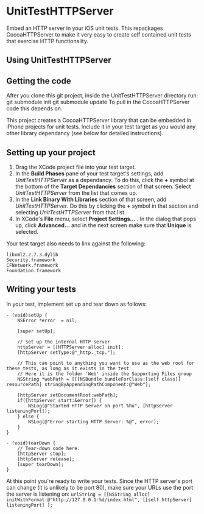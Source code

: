 UnitTestHTTPServer
==================
Embed an HTTP server in your iOS unit tests. This repackages CocoaHTTPServer to make it very easy to create self contained unit tests that exercise HTTP functionality.

Using UnitTestHTTPServer
-----------------------



Getting the code
----------------
After you clone this git project, inside the UnitTestHTTPServer directory run:
	git submodule init
	git submodule update
To pull in the CocoaHTTPServer code this depends on.

This project creates a CocoaHTTPServer library that can be embedded in iPhone projects for unit tests.
Include it in your test target as you would any other library dependancy (see below for detailed instructions).

Setting up your project
-----------------------

1. Drag the XCode project file into your test target.
2. In the **Build Phases** pane of your test target's settings, add *UnitTestHTTPServer* as a dependancy. To do this, click the **+** symbol at the bottom of the **Target Dependancies** section of that screen. Select *UnitTestHTTPServer* from the list that comes up.
3. In the **Link Binary With Libraries** section of that screen, add *UnitTestHTTPServer*. Do this by clicking the **+** symbol in that section and selecting *UnitTestHTTPServer* from that list.
4. In XCode's **File** menu, select **Project Settings...** . In the dialog that pops up, click **Advanced...** and in the next screen make sure that **Unique** is selected.

Your test target also needs to link against the following:

	libxml2.2.7.3.dylib
	Security.framework
	CFNetwork.framework
	Foundation.framework

Writing your tests
------------------

In your test, implement set up and tear down as follows:


	- (void)setUp {
	    NSError *error  = nil;
    
	    [super setUp];
    
	    // Set up the internal HTTP server
	    httpServer = [[HTTPServer alloc] init];
	    [httpServer setType:@"_http._tcp."];
    
	    // This can point to anything you want to use as the web root for these tests, as long as it exists in the test
		// Here it is the folder 'Web' inside the Supporting Files group
	    NSString *webPath = [[[NSBundle bundleForClass:[self class]] resourcePath] stringByAppendingPathComponent:@"Web"];
    
	    [httpServer setDocumentRoot:webPath];
	    if([httpServer start:&error]) {
			NSLog(@"Started HTTP Server on port %hu", [httpServer listeningPort]);
		} else {
			NSLog(@"Error starting HTTP Server: %@", error);
		}
	}

	- (void)tearDown {
	    // Tear-down code here.
	    [httpServer stop];
	    [httpServer release];
	    [super tearDown];
	}

At this point you're ready to write your tests. Since the HTTP server's port can change (it is unlikely to be port 80), make sure your URLs use the port the server is listening on:
`urlString = [[NSString alloc] initWithFormat:@"http://127.0.0.1:%d/index.html", [[self httpServer] listeningPort] ];`